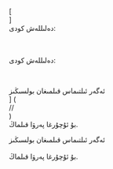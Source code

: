 [<br host>]<br action>دەلىللەش كودى:<br code>

<br url><br action>دەلىللەش كودى:

<br code>

ئەگەر ئىلتىماس قىلمىغان بولسىڭىز<br host>] (<br protocol>//<br host>)<br action>بۇ ئۇچۇرغا پەرۋا قىلماڭ.

ئەگەر ئىلتىماس قىلمىغان بولسىڭىز<br url><br action>بۇ ئۇچۇرغا پەرۋا قىلماڭ.
